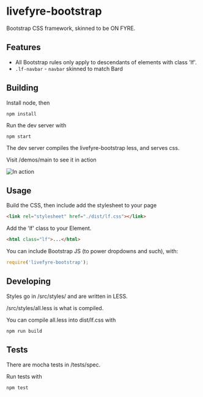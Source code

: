 # livefyre-bootstrap

Bootstrap CSS framework, skinned to be ON FYRE.

## Features

* All Bootstrap rules only apply to descendants of elements with class 'lf'.
* `.lf-navbar` - `navbar` skinned to match Bard

## Building

Install node, then

    npm install

Run the dev server with

    npm start

The dev server compiles the livefyre-bootstrap less, and serves css.

Visit /demos/main to see it in action

![In action](http://d.pr/i/fFnP+)

## Usage

Build the CSS, then include add the stylesheet to your page

```html
<link rel="stylesheet" href="./dist/lf.css"></link>
```

Add the 'lf' class to your Element.

```html
<html class="lf">...</html>
```

You can include Bootstrap JS (to power dropdowns and such), with:

```javascript
require('livefyre-bootstrap');
```

## Developing

Styles go in /src/styles/ and are written in LESS.

/src/styles/all.less is what is compiled.

You can compile all.less into dist/lf.css with

    npm run build

## Tests

There are mocha tests in /tests/spec.

Run tests with

    npm test
